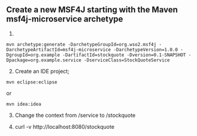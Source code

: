## Create a new MSF4J starting with the Maven msf4j-microservice archetype

1. 
```
mvn archetype:generate -DarchetypeGroupId=org.wso2.msf4j -DarchetypeArtifactId=msf4j-microservice -DarchetypeVersion=1.0.0 -DgroupId=org.example -DartifactId=stockquote -Dversion=0.1-SNAPSHOT -Dpackage=org.example.service -DserviceClass=StockQuoteService
```
2. Create an IDE project;
``` 
mvn eclipse:eclipse
``` 
or 
```
mvn idea:idea
```
3. Change the context from /service to /stockquote

4. curl -v http://localhost:8080/stockquote
